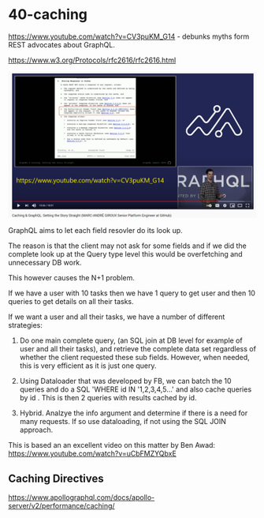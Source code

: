 # 40-caching

https://www.youtube.com/watch?v=CV3puKM_G14 - debunks myths form REST advocates about GraphQL.

https://www.w3.org/Protocols/rfc2616/rfc2616.html

![gql](../_images/40-dont-cache-auth-headers.png)

GraphQL aims to let each field resovler do its look up.

The reason is that the client may not ask for some fields and if we did the complete look up at the Query type level this would be overfetching and unnecessary DB work.

This however causes the N+1 problem.

If we have a user with 10 tasks then we have 1 query to get user and then 10 queries to get details on all their tasks.

If we want a user and all their tasks, we have a number of different strategies:

1. Do one main complete query, (an SQL join at DB level for example of user and all their tasks), and retrieve the complete data set regardless of whether the client requested these sub fields. However, when needed, this is very efficient as it is just one query.

2. Using Dataloader that was developed by FB, we can batch the 10 queries and do a SQL 'WHERE id IN '1,2,3,4,5...' and also cache queries by id . This is then 2 queries with results cached by id.

3. Hybrid. Analzye the info argument and determine if there is a need for many requests. If so use dataloading, if not using the SQL JOIN approach.

This is based an an excellent video on this matter by Ben Awad: https://www.youtube.com/watch?v=uCbFMZYQbxE

## Caching Directives

https://www.apollographql.com/docs/apollo-server/v2/performance/caching/
